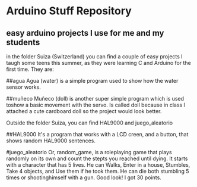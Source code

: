# Arduino Stuff Repository
## easy arduino projects I use for me and my students 

in the folder Suiza (Switzerland) you can find a couple of easy projects I taugh some teens this summer, as they were learning C and Arduino for the first time. They are:

##agua
Agua (water) is a simple program used to show how the water sensor works. 

##muñeco
Muñeco (doll) is another super simple program which is used toshow a basic movement with the servo. Is called doll because in class I attached a cute cardboard doll so the project would look better. 

Outside the folder Suiza, you can find HAL9000 and juego_aleatorio

##HAL9000
It's a program that works with a LCD creen, and a button, that shows random HAL9000 sentences. 

#juego_aleatorio
Or, random_game, is a roleplaying game that plays randomly on its own and count the stepts you reached until dying. It starts with a character that has 5 lives. He can Walks, Enter in a house, Stumbles, Take 4 objects, and Use them if he took them. He can die both stumbling 5 times or shootinghimself with a gun. Good look! I got 30 points.
